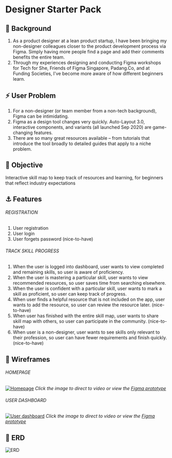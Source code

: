 # Designer Starter Pack

## :seedling:	Background
1. As a product designer at a lean product startup, I have been bringing my non-designer colleagues closer to the product development process via Figma. Simply having more people find a page and add their comments benefits the entire team.  
2. Through my experiences designing and conducting Figma workshops for Tech for She, Friends of Figma Singapore, Padang.Co, and at Funding Societies, I've become more aware of how different beginners learn.

## :zap: User Problem
1. For a non-designer (or team member from a non-tech background), Figma can be intimidating. 
2. Figma as a design tool changes very quickly. Auto-Layout 3.0, interactive components, and variants (all launched Sep 2020) are game-changing features. 
3. There are so many great resources available – from tutorials that introduce the tool broadly to detailed guides that apply to a niche problem. 

## :rainbow: Objective
Interactive skill map to keep track of resources and learning, for beginners that reflect industry expectations 

## :anchor: Features

###### REGISTRATION
1. User registration
2. User login
3. User forgets password (nice-to-have)

###### TRACK SKILL PROGRESS
1. When the user is logged into dashboard, user wants to view completed and remaining skills, so user is aware of proficiency. 
2. When the user is mastering a particular skill, user wants to view recommended resources, so user saves time from searching elsewhere. 
3. When the user is confident with a particular skill, user wants to mark a skill as proficient, so user can keep track of progress.
4. When user finds a helpful resource that is not included on the app, user wants to add the resource, so user can review the resource later. (nice-to-have) 
5. When user has finished with the entire skill map, user wants to share skill map with others, so user can participate in the community. (nice-to-have)
6. When user is a non-designer, user wants to see skills only relevant to their profession, so user can have fewer requirements and finish quickly. (nice-to-have)

## :construction:	Wireframes

###### HOMEPAGE
[![Homepage](https://user-images.githubusercontent.com/31368622/119685731-346f6280-be78-11eb-872d-92ceffb0f5e5.png)](https://youtu.be/LZDFuixLwAM "Homepage")
_Click the image to direct to video_
_or view the [Figma prototype](https://www.figma.com/proto/TiH1DMdEklZRkH2A9zgZiO/Designer-Starter-Pack-2021?page-id=1%3A13&node-id=1%3A15&viewport=225%2C294%2C0.08014687895774841&scaling=scale-down)_

###### USER DASHBOARD
[![User dashboard](https://user-images.githubusercontent.com/31368622/119685946-6b457880-be78-11eb-871a-210ee0612fd5.png)](https://youtu.be/Kyb1dWyJijg")
_Click the image to direct to video_
_or view the [Figma prototype](https://www.figma.com/proto/TiH1DMdEklZRkH2A9zgZiO/Designer-Starter-Pack-2021?page-id=15%3A0&node-id=21%3A270&viewport=564%2C81%2C0.3625868260860443&scaling=min-zoom)_

## :construction: ERD  
![ERD](https://user-images.githubusercontent.com/31368622/119830587-01d47100-bf2f-11eb-92b2-bdb184ef914f.png) 
